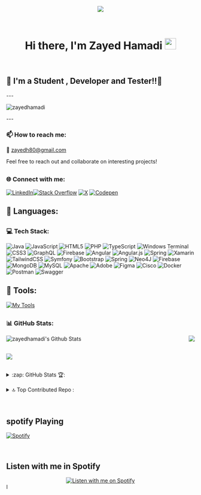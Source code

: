 
 <p align="center" >
<img src="https://readme-typing-svg.herokuapp.com/?lines=Welcome,+Back+!&center=true&size=30">
  </p>

<br>
 <h1 align="center">Hi there, I'm Zayed Hamadi  <img src="https://blog.joypixels.com/content/images/2019/06/waving_hand_sign_1024.gif" width="30px"> </h1>
<br>

   ## 🌟  I'm a Student , Developer and Tester!!🌟

---<p align="left"> <img src="https://komarev.com/ghpvc/?username=zayedhamadi&label=Profile%20views&color=0e75b6&style=flat" alt="zayedhamadi" /> </p>---

### 📫 How to reach me:
📧 [zayedh80@gmail.com](mailto:zayedh80@gmail.com)

Feel free to reach out and collaborate on interesting projects!


  ## <h3 align="left"> 🌐 Connect with me:</h3>

[![LinkedIn](https://img.shields.io/badge/LinkedIn-%230077B5.svg?logo=linkedin&logoColor=white)](https://linkedin.com/in/zayed-hamadi-dev)[![Stack Overflow](https://img.shields.io/badge/-Stackoverflow-FE7A16?logo=stack-overflow&logoColor=white)](https://stackoverflow.com/users/20241183) [![X](https://img.shields.io/badge/X-black.svg?logo=X&logoColor=white)](https://x.com/zayedh80) [![Codepen](https://img.shields.io/badge/Codepen-000000?style=for-the-badge&logo=codepen&logoColor=white)](https://codepen.io/zayedhamadi-dev) 


## 🚀 Languages:

## <h3 align="left"> 💻 Tech Stack: </h3>
![Java](https://img.shields.io/badge/java-%23ED8B00.svg?style=flat-square&logo=openjdk&logoColor=white) ![JavaScript](https://img.shields.io/badge/javascript-%23323330.svg?style=flat-square&logo=javascript&logoColor=%23F7DF1E) ![HTML5](https://img.shields.io/badge/html5-%23E34F26.svg?style=flat-square&logo=html5&logoColor=white) ![PHP](https://img.shields.io/badge/php-%23777BB4.svg?style=flat-square&logo=php&logoColor=white) ![TypeScript](https://img.shields.io/badge/typescript-%23007ACC.svg?style=flat-square&logo=typescript&logoColor=white) ![Windows Terminal](https://img.shields.io/badge/Windows%20Terminal-%234D4D4D.svg?style=flat-square&logo=windows-terminal&logoColor=white) ![CSS3](https://img.shields.io/badge/css3-%231572B6.svg?style=flat-square&logo=css3&logoColor=white) ![GraphQL](https://img.shields.io/badge/-GraphQL-E10098?style=flat-square&logo=graphql&logoColor=white) ![Firebase](https://img.shields.io/badge/firebase-%23039BE5.svg?style=flat-square&logo=firebase) ![Angular](https://img.shields.io/badge/angular-%23DD0031.svg?style=flat-square&logo=angular&logoColor=white) ![Angular.js](https://img.shields.io/badge/angular.js-%23E23237.svg?style=flat-square&logo=angularjs&logoColor=white) ![Spring](https://img.shields.io/badge/spring-%236DB33F.svg?style=flat-square&logo=spring&logoColor=white) ![Xamarin](https://img.shields.io/badge/Xamarin-3199DC?style=flat-square&logo=xamarin&logoColor=white) ![TailwindCSS](https://img.shields.io/badge/tailwindcss-%2338B2AC.svg?style=flat-square&logo=tailwind-css&logoColor=white) ![Symfony](https://img.shields.io/badge/symfony-%23000000.svg?style=flat-square&logo=symfony&logoColor=white) ![Bootstrap](https://img.shields.io/badge/bootstrap-%238511FA.svg?style=flat-square&logo=bootstrap&logoColor=white) ![Spring](https://img.shields.io/badge/spring-%236DB33F.svg?style=flat-square&logo=spring&logoColor=white) ![Neo4J](https://img.shields.io/badge/Neo4j-008CC1?style=flat-square&logo=neo4j&logoColor=white) ![Firebase](https://img.shields.io/badge/Firebase-039BE5?style=flat-square&logo=Firebase&logoColor=white) ![MongoDB](https://img.shields.io/badge/MongoDB-%234ea94b.svg?style=flat-square&logo=mongodb&logoColor=white) ![MySQL](https://img.shields.io/badge/mysql-%2300000f.svg?style=flat-square&logo=mysql&logoColor=white) ![Apache](https://img.shields.io/badge/apache-%23D42029.svg?style=flat-square&logo=apache&logoColor=white) ![Adobe](https://img.shields.io/badge/adobe-%23FF0000.svg?style=flat-square&logo=adobe&logoColor=white) ![Figma](https://img.shields.io/badge/figma-%23F24E1E.svg?style=flat-square&logo=figma&logoColor=white) ![Cisco](https://img.shields.io/badge/cisco-%23049fd9.svg?style=flat-square&logo=cisco&logoColor=black) ![Docker](https://img.shields.io/badge/docker-%230db7ed.svg?style=flat-square&logo=docker&logoColor=white) ![Postman](https://img.shields.io/badge/Postman-FF6C37?style=flat-square&logo=postman&logoColor=white) ![Swagger](https://img.shields.io/badge/-Swagger-%23Clojure?style=flat-square&logo=swagger&logoColor=white)
<br>

## 🔮 Tools:

[![My Tools](https://skillicons.dev/icons?i=git,github,bitbucket,docker,postman,azure,vscode)](https://skillicons.dev)




##  <h3 align="left"> 📊 GitHub Stats:</h3>

<div style="display: flex; justify-content: space-between;">
  <img align="left" alt="zayedhamadi's Github Stats" src="https://github-readme-stats-lemon-delta.vercel.app/api?username=zayedhamadi&show_icons=true&hide_border=true" />
  <img src="https://github-readme-streak-stats.herokuapp.com/?user=zayedhamadi&theme=tokyonight&hide_border=false" />
</div>



<br>![](https://github-readme-stats.vercel.app/api/top-langs/?username=zayedhamadi&theme=tokyonight&hide_border=false&include_all_commits=true&count_private=true&layout=compact)

 <br>
<details>
 ## <summary>:zap: GitHub Stats 🏆:</summary> 



![](https://github-profile-trophy.vercel.app/?username=zayedhamadi&theme=juicyfresh&no-frame=false&no-bg=false&margin-w=4)

</details>


<br>

<details>
## <summary> 🔝 Top Contributed Repo :</summary>


![](https://github-contributor-stats.vercel.app/api?username=zayedhamadi&limit=5&theme=nord&combine_all_yearly_contributions=true)


</details>

<br>

<br>

## spotify Playing
[![Spotify](https://novatorem-spotify-9vwapos1m-zayed-hamadis-projects.vercel.app/api/spotify)](https://open.spotify.com/user/317gh7n2tqwq6uipp2ghzwpok7pm)


<br>

## Listen with me in Spotify
<div align="center">
  <a href="https://spotify-github-profile.vercel.app/api/view?uid=31xb7tg5wvfjlgz5wpoumvjknuhe&cover_image=true&theme=default&show_offline=false&background_color=121212&interchange=false" title="Listen with me on Spotify">
    <img src="https://novatorem-spotify-9vwapos1m-zayed-hamadis-projects.vercel.app/api/view?uid=31xb7tg5wvfjlgz5wpoumvjknuhe&cover_image=true&theme=default&show_offline=false&background_color=121212&interchange=false" alt="Listen with me on Spotify" />
  </a>
</div>
I<!--     <img align="left" alt="zayedhamadi's Github Stats" src="https://github-readme-stats-lemon-delta.vercel.app/api?username=zayedhamadi&show_icons=true&hide_border=true" /> <br/>
![](https://github-readme-streak-stats.herokuapp.com/?user=zayedhamadi&theme=tokyonight&hide_border=false)<br/> ->
---
